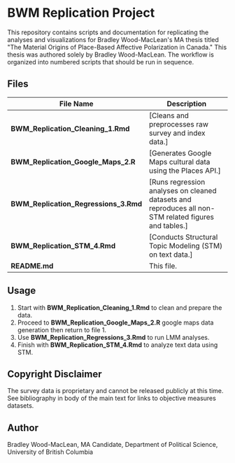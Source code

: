 # BWM Replication Project

This repository contains scripts and documentation for replicating the analyses and visualizations for Bradley Wood-MacLean's MA thesis titled "The Material Origins of Place-Based Affective Polarization in Canada." This thesis was authored solely by Bradley Wood-MacLean. 
The workflow is organized into numbered scripts that should be run in sequence.

## Files

| File Name | Description |
|-----------|-------------|
| **BWM_Replication_Cleaning_1.Rmd** | [Cleans and preprocesses raw survey and index data.] |
| **BWM_Replication_Google_Maps_2.R** | [Generates Google Maps cultural data using the Places API.] |
| **BWM_Replication_Regressions_3.Rmd** | [Runs regression analyses on cleaned datasets and reproduces all non-STM related figures and tables.] |
| **BWM_Replication_STM_4.Rmd** | [Conducts Structural Topic Modeling (STM) on text data.] |
| **README.md** | This file. |

## Usage

1. Start with **BWM_Replication_Cleaning_1.Rmd** to clean and prepare the data.
2. Proceed to **BWM_Replication_Google_Maps_2.R** google maps data generation then return to file 1.
3. Use **BWM_Replication_Regressions_3.Rmd** to run LMM analyses.
4. Finish with **BWM_Replication_STM_4.Rmd** to analyze text data using STM.

## Copyright Disclaimer

The survey data is proprietary and cannot be released publicly at this time. See bibliography in body of the main text for links to objective measures datasets. 

## Author

Bradley Wood-MacLean, MA Candidate, Department of Political Science, University of British Columbia
